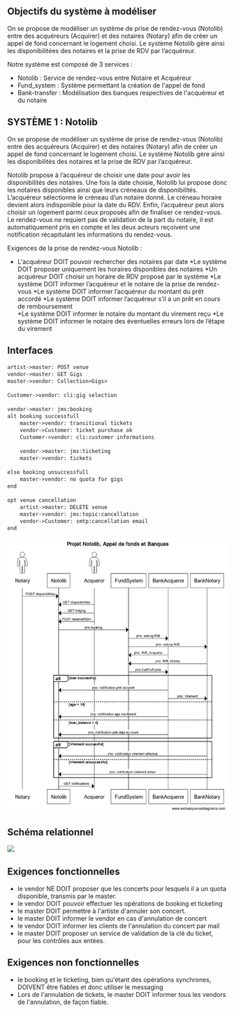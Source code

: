 ## Objectifs du système à modéliser
On se propose de modéliser un système de prise de rendez-vous (Notolib) entre des acquéreurs (Acquirer) et des notaires (Notary) afin de créer un appel de fond concernant le logement choisi. Le système Notolib gère ainsi les disponibilitées des notaires et la prise de RDV par l’acquéreur.

Notre système est composé de 3 services :
- Notolib : Service de rendez-vous entre Notaire et Acquéreur
- Fund_system : Système permettant la création de l'appel de fond
- Bank-transfer : Modélisation des banques respectives de l'acquéreur et du notaire


## SYSTÈME 1 : Notolib

On se propose de modéliser un système de prise de rendez-vous (Notolib) entre des acquéreurs (Acquirer) et des notaires (Notary) afin de créer un appel de fond concernant le logement choisi. Le système Notolib gère ainsi les disponibilités des notaires et la prise de RDV par l’acquéreur.

Notolib propose à l’acquéreur de choisir une date pour avoir les disponibilités des notaires. Une fois la date choisie, Notolib lui propose donc les notaires disponibles ainsi que leurs créneaux de disponibilités. L’acquéreur sélectionne le créneau d’un notaire donné. Le créneau horaire devient alors indisponible pour la date du RDV. Enfin, l’acquéreur peut alors choisir un logement parmi ceux proposés afin de finaliser ce rendez-vous. Le rendez-vous ne requiert pas de validation de la part du notaire, il est automatiquement pris en compte et les deux acteurs reçoivent une notification récapitulant les informations du rendez-vous.

Exigences de la prise de rendez-vous Notolib :

* L'acquéreur DOIT pouvoir rechercher des notaires par date
*Le système DOIT proposer uniquement les horaires disponibles des notaires
*Un acquéreur DOIT choisir un horaire de RDV proposé par le système
*Le système DOIT informer l’acquéreur et le notaire de la prise de rendez-vous
*Le système DOIT informer l’acquéreur du montant du prêt accordé
*Le système DOIT informer l’acquéreur s’il a un prêt en cours de remboursement   
*Le système DOIT informer le notaire du montant du virement reçu
*Le système DOIT informer le notaire des éventuelles erreurs lors de l’étape du virement


## Interfaces

```
artist->master: POST venue
vendor->master: GET Gigs
master->vendor: Collection<Gigs>

Customer->vendor: cli:gig selection

vendor->master: jms:booking
alt booking successfull
    master->vendor: transitional tickets
    vendor->Customer: ticket purshase ok
    Customer->vendor: cli:customer informations
    
    vendor->master: jms:ticketing
    master->vendor: tickets

else booking unsuccessfull
    master->vendor: no quota for gigs
end

opt venue cancellation
    artist->master: DELETE venue
    master->vendor: jms:topic:cancellation
    vendor->Customer: smtp:cancellation email
end
```
![](seqDiagram.png)

## Schéma relationnel

![](EER.png)

## Exigences fonctionnelles

* le vendor NE DOIT proposer que les concerts pour lesquels il a un quota disponible, transmis par le master.
* le vendor DOIT pouvoir effectuer les opérations de booking et ticketing
* le master DOIT permettre à l'artiste d'annuler son concert.
* le master DOIT informer le vendor en cas d'annulation de concert
* le vendor DOIT informer les clients de l'annulation du concert par mail
* le master DOIT proposer un service de validation de la clé du ticket, pour les contrôles aux entées.

## Exigences non fonctionnelles

* le booking et le ticketing, bien qu'étant des opérations synchrones, DOIVENT être fiables et donc utiliser le messaging
* Lors de l'annulation de tickets, le master DOIT informer tous les vendors de l'annulation, de façon fiable.